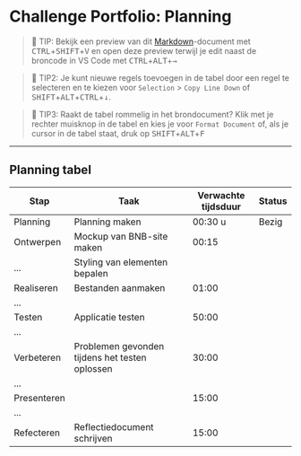 # Challenge Portfolio: Planning

> :rocket: TIP: Bekijk een preview van dit [Markdown](https://guides.github.com/features/mastering-markdown/)-document met <kbd>CTRL</kbd>+<kbd>SHIFT</kbd>+<kbd>V</kbd> en open deze preview terwijl je edit naast de broncode in VS Code met <kbd>CTRL</kbd>+<kbd>ALT</kbd>+<kbd>→</kbd>

> :rocket: TIP2: Je kunt nieuwe regels toevoegen in de tabel door een regel te selecteren en te kiezen voor `Selection` > `Copy Line Down` of <kbd>SHIFT</kbd>+<kbd>ALT</kbd>+<kbd>CTRL</kbd>+<kbd>↓</kbd>. 

> :rocket: TIP3: Raakt de tabel rommelig in het brondocument? Klik met je rechter muisknop in de tabel en kies je voor `Format Document` of, als je cursor in de tabel staat, druk op <kbd>SHIFT</kbd>+<kbd>ALT</kbd>+<kbd>F</kbd>

----

## Planning tabel

| Stap        | Taak                                           | Verwachte tijdsduur | Status |
| ----------- | ---------------------------------------------- | ------------------- | ------ |
| Planning    | Planning maken                                 | 00:30 u             | Bezig  |
| Ontwerpen   | Mockup van BNB-site maken                      | 00:15               |        |
| ...         | Styling van elementen bepalen                  |                     |        |
| Realiseren  | Bestanden aanmaken                             |    01:00            |        |
| ...         |                                                |                     |        |
| Testen      | Applicatie testen                              |  50:00              |        |
| ...         |                                                |                     |        |
| Verbeteren  | Problemen gevonden tijdens het testen oplossen |    30:00            |        |
| ...         |                                                |                     |        |
| Presenteren |                                                |    15:00            |        |
| ...         |                                                |                     |        |
| Refecteren  | Reflectiedocument schrijven                    |            15:00    |        |
